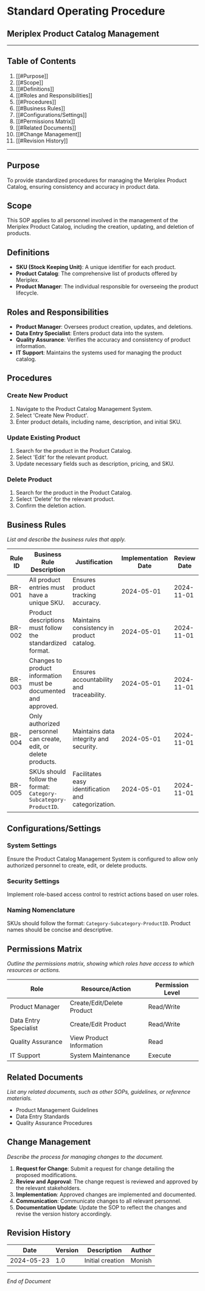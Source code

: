 # Standard Operating Procedure

## Meriplex Product Catalog Management

---

## Table of Contents

1. [[#Purpose]]
2. [[#Scope]]
3. [[#Definitions]]
4. [[#Roles and Responsibilities]]
5. [[#Procedures]]
6. [[#Business Rules]]
7. [[#Configurations/Settings]]
8. [[#Permissions Matrix]]
9. [[#Related Documents]]
10. [[#Change Management]]
11. [[#Revision History]]

---

## Purpose

To provide standardized procedures for managing the Meriplex Product Catalog, ensuring consistency and accuracy in product data.

## Scope

This SOP applies to all personnel involved in the management of the Meriplex Product Catalog, including the creation, updating, and deletion of products.

## Definitions

- **SKU (Stock Keeping Unit)**: A unique identifier for each product.
- **Product Catalog**: The comprehensive list of products offered by Meriplex.
- **Product Manager**: The individual responsible for overseeing the product lifecycle.

## Roles and Responsibilities

- **Product Manager**: Oversees product creation, updates, and deletions.
- **Data Entry Specialist**: Enters product data into the system.
- **Quality Assurance**: Verifies the accuracy and consistency of product information.
- **IT Support**: Maintains the systems used for managing the product catalog.

## Procedures

### **Create New Product**

1. Navigate to the Product Catalog Management System.
2. Select 'Create New Product'.
3. Enter product details, including name, description, and initial SKU.

### **Update Existing Product**

1. Search for the product in the Product Catalog.
2. Select 'Edit' for the relevant product.
3. Update necessary fields such as description, pricing, and SKU.

### **Delete Product**

1. Search for the product in the Product Catalog.
2. Select 'Delete' for the relevant product.
3. Confirm the deletion action.

## Business Rules

_List and describe the business rules that apply._

|Rule ID|Business Rule Description|Justification|Implementation Date|Review Date|Owner|
|---|---|---|---|---|---|
|BR-001|All product entries must have a unique SKU.|Ensures product tracking accuracy.|2024-05-01|2024-11-01|Product Manager|
|BR-002|Product descriptions must follow the standardized format.|Maintains consistency in product catalog.|2024-05-01|2024-11-01|Quality Assurance|
|BR-003|Changes to product information must be documented and approved.|Ensures accountability and traceability.|2024-05-01|2024-11-01|Product Manager|
|BR-004|Only authorized personnel can create, edit, or delete products.|Maintains data integrity and security.|2024-05-01|2024-11-01|IT Support|
|BR-005|SKUs should follow the format: `Category-Subcategory-ProductID`.|Facilitates easy identification and categorization.|2024-05-01|2024-11-01|Data Entry Specialist|

## Configurations/Settings

### System Settings

Ensure the Product Catalog Management System is configured to allow only authorized personnel to create, edit, or delete products.

### Security Settings

Implement role-based access control to restrict actions based on user roles.

### Naming Nomenclature

SKUs should follow the format: `Category-Subcategory-ProductID`. Product names should be concise and descriptive.

## Permissions Matrix

_Outline the permissions matrix, showing which roles have access to which resources or actions._

|Role|Resource/Action|Permission Level|
|---|---|---|
|Product Manager|Create/Edit/Delete Product|Read/Write|
|Data Entry Specialist|Create/Edit Product|Read/Write|
|Quality Assurance|View Product Information|Read|
|IT Support|System Maintenance|Execute|

## Related Documents

_List any related documents, such as other SOPs, guidelines, or reference materials._

- Product Management Guidelines
- Data Entry Standards
- Quality Assurance Procedures

## Change Management

_Describe the process for managing changes to the document._

1. **Request for Change**: Submit a request for change detailing the proposed modifications.
2. **Review and Approval**: The change request is reviewed and approved by the relevant stakeholders.
3. **Implementation**: Approved changes are implemented and documented.
4. **Communication**: Communicate changes to all relevant personnel.
5. **Documentation Update**: Update the SOP to reflect the changes and revise the version history accordingly.

## Revision History

|Date|Version|Description|Author|
|---|---|---|---|
|2024-05-23|1.0|Initial creation|Monish|

---

_End of Document_